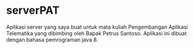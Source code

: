 # serverPAT
Aplikasi server yang saya buat untuk mata kuliah Pengembangan Aplikasi Telematika yang dibimbing oleh Bapak Petrus Santoso.
Aplikasi ini dibuat dengan bahasa pemrograman java 8.
